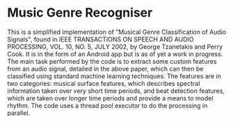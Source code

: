 # Music Genre Recogniser
This is a simplified implementation of "Musical Genre Classification of Audio Signals", found in IEEE TRANSACTIONS ON SPEECH AND AUDIO PROCESSING, VOL. 10, NO. 5, JULY 2002, by George Tzanetakis and Perry Cook. It is in the form of an Android app but is as of yet a work in progress. The main task performed by the code is to extract some custom features from an audio signal, detailed in the above paper, which can then be classified using standard machine learning techniques. The features are in two categories: musical surface features, which describes spectral information taken over very short time periods, and beat detection features, which are taken over longer time periods and provide a means to model rhythm. The code uses a thread pool executor to do the processing in parallel.
